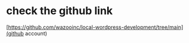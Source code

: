 # check the github link 
[https://github.com/wazooinc/local-wordpress-development/tree/main](github account)